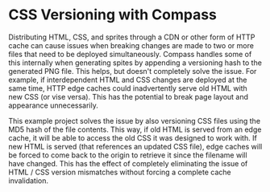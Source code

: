 # CSS Versioning with Compass

Distributing HTML, CSS, and sprites through a CDN or other form of HTTP cache can cause issues when breaking changes are made to two or more files that need to be deployed simultaneously. Compass handles some of this internally when generating spites by appending a versioning hash to the generated PNG file. This helps, but doesn't completely solve the issue. For example, if interdependent HTML and CSS changes are deployed at the same time, HTTP edge caches could inadvertently serve old HTML with new CSS (or vise versa). This has the potential to break page layout and appearance unnecessarily.

This example project solves the issue by also versioning CSS files using the MD5 hash of the file contents. This way, if old HTML is served from an edge cache, it will be able to access the old CSS it was designed to work with. If new HTML is served (that references an updated CSS file), edge caches will be forced to come back to the origin to retrieve it since the filename will have changed. This has the effect of completely eliminating the issue of HTML / CSS version mismatches without forcing a complete cache invalidation.
